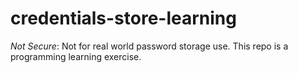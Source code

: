 # credentials-store-learning
*Not Secure*: Not for real world password storage use. This repo is a programming learning exercise.
